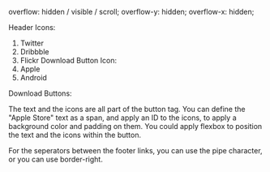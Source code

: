 overflow: hidden / visible / scroll;
overflow-y: hidden;
overflow-x: hidden;

Header Icons:
1. Twitter
2. Dribbble
3. Flickr
Download Button Icon:
1. Apple
2. Android

Download Buttons:

The text and the icons are all part of the button tag. You can define the "Apple Store" text as a span, and apply an ID to the icons, to apply a background color and padding on them. You could apply flexbox to position the text and the icons within the button.

For the seperators between the footer links, you can use the pipe character, or you can use border-right.